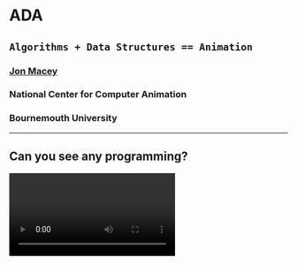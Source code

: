 # ADA
## ```Algorithms + Data Structures == Animation```

### [Jon Macey](https://nccastaff.bournemouth.ac.uk/jmacey/)
### National Center for Computer Animation
### Bournemouth University

---

## Can you see any programming?
  <video controls>
    <source data-src="video/showreel.mp4" type="video/mp4" />
  </video>
